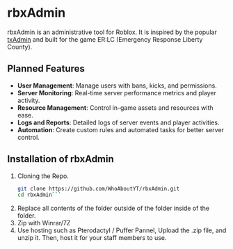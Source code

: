 # rbxAdmin

rbxAdmin is an administrative tool for Roblox. It is inspired by the popular [txAdmin](https://txadmin.gg) and built for the game ER:LC (Emergency Response Liberty County). 

## Planned Features

- **User Management**: Manage users with bans, kicks, and permissions.
- **Server Monitoring**: Real-time server performance metrics and player activity.
- **Resource Management**: Control in-game assets and resources with ease.
- **Logs and Reports**: Detailed logs of server events and player activities.
- **Automation**: Create custom rules and automated tasks for better server control.


## Installation of rbxAdmin

1. Cloning the Repo.
   ```bash
   git clone https://github.com/WhoAboutYT/rbxAdmin.git
   cd rbxAdmin```
2. Replace all contents of the folder outside of the folder inside of the folder.
3. Zip with Winrar/7Z
4. Use hosting such as Pterodactyl / Puffer Pannel, Upload the .zip file, and unzip it. Then, host it for your staff members to use.
